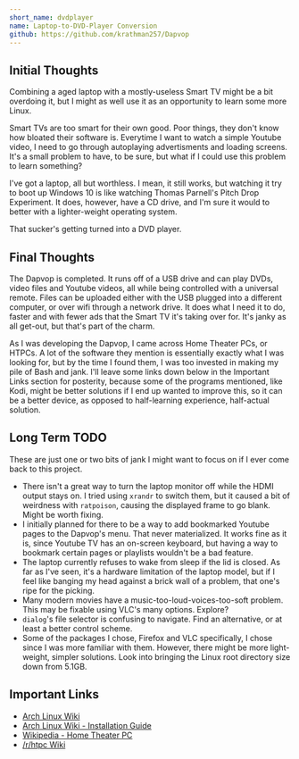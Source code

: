 ```yaml
---
short_name: dvdplayer
name: Laptop-to-DVD-Player Conversion
github: https://github.com/krathman257/Dapvop
---
```

## Initial Thoughts

Combining a aged laptop with a mostly-useless Smart TV might be a bit overdoing it, but I might as well use it as an opportunity to learn some more Linux.

Smart TVs are too smart for their own good. Poor things, they don't know how bloated their software is. Everytime I want to watch a simple Youtube video, I need to go through autoplaying advertisments and loading screens. It's a small problem to have, to be sure, but what if I could use this problem to learn something?

I've got a laptop, all but worthless. I mean, it still works, but watching it try to boot up Windows 10 is like watching Thomas Parnell's Pitch Drop Experiment. It does, however, have a CD drive, and I'm sure it would to better with a lighter-weight operating system.

That sucker's getting turned into a DVD player.

## Final Thoughts

The Dapvop is completed. It runs off of a USB drive and can play DVDs, video files and Youtube videos, all while being controlled with a universal remote. Files can be uploaded either with the USB plugged into a different computer, or over wifi through a network drive. It does what I need it to do, faster and with fewer ads that the Smart TV it's taking over for. It's janky as all get-out, but that's part of the charm.

As I was developing the Dapvop, I came across Home Theater PCs, or HTPCs. A lot of the software they mention is essentially exactly what I was looking for, but by the time I found them, I was too invested in making my pile of Bash and jank. I'll leave some links down below in the Important Links section for posterity, because some of the programs mentioned, like Kodi, might be better solutions if I end up wanted to improve this, so it can be a better device, as opposed to half-learning experience, half-actual solution.

## Long Term TODO

These are just one or two bits of jank I might want to focus on if I ever come back to this project.

- There isn't a great way to turn the laptop monitor off while the HDMI output stays on. I tried using `xrandr` to switch them, but it caused a bit of weirdness with `ratpoison`, causing the displayed frame to go blank. Might be worth fixing.
- I initially planned for there to be a way to add bookmarked Youtube pages to the Dapvop's menu. That never materialized. It works fine as it is, since Youtube TV has an on-screen keyboard, but having a way to bookmark certain pages or playlists wouldn't be a bad feature.
- The laptop currently refuses to wake from sleep if the lid is closed. As far as I've seen, it's a hardware limitation of the laptop model, but if I feel like banging my head against a brick wall of a problem, that one's ripe for the picking.
- Many modern movies have a music-too-loud-voices-too-soft problem. This may be fixable using VLC's many options. Explore?
- `dialog`'s file selector is confusing to navigate. Find an alternative, or at least a better control scheme.
- Some of the packages I chose, Firefox and VLC specifically, I chose since I was more familiar with them. However, there might be more light-weight, simpler solutions. Look into bringing the Linux root directory size down from 5.1GB.

## Important Links

- [Arch Linux Wiki](http://wiki.archlinux.org)
- [Arch Linux Wiki - Installation Guide](http://wiki.archlinux.org/title/Installation_guide)
- [Wikipedia - Home Theater PC](https://en.wikipedia.org/wiki/Home_theater_PC)
- [/r/htpc Wiki](https://r-htpc.github.io/wiki/)
